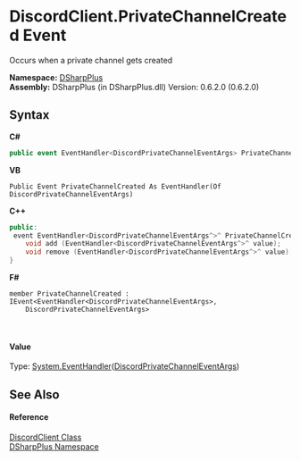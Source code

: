 # DiscordClient.PrivateChannelCreated Event
 

Occurs when a private channel gets created

**Namespace:**&nbsp;<a href="503971eb-de5e-a570-9922-de9500a9b1cc">DSharpPlus</a><br />**Assembly:**&nbsp;DSharpPlus (in DSharpPlus.dll) Version: 0.6.2.0 (0.6.2.0)

## Syntax

**C#**<br />
``` C#
public event EventHandler<DiscordPrivateChannelEventArgs> PrivateChannelCreated
```

**VB**<br />
``` VB
Public Event PrivateChannelCreated As EventHandler(Of DiscordPrivateChannelEventArgs)
```

**C++**<br />
``` C++
public:
 event EventHandler<DiscordPrivateChannelEventArgs^>^ PrivateChannelCreated {
	void add (EventHandler<DiscordPrivateChannelEventArgs^>^ value);
	void remove (EventHandler<DiscordPrivateChannelEventArgs^>^ value);
}
```

**F#**<br />
``` F#
member PrivateChannelCreated : IEvent<EventHandler<DiscordPrivateChannelEventArgs>,
    DiscordPrivateChannelEventArgs>

```

<br />

#### Value
Type: <a href="http://msdn2.microsoft.com/en-us/library/db0etb8x" target="_blank">System.EventHandler</a>(<a href="5bb9b6c4-894e-0aa2-4e3c-ec6c57481a36">DiscordPrivateChannelEventArgs</a>)

## See Also


#### Reference
<a href="8f8cbf24-03e9-53cc-389f-2ba10a699065">DiscordClient Class</a><br /><a href="503971eb-de5e-a570-9922-de9500a9b1cc">DSharpPlus Namespace</a><br />